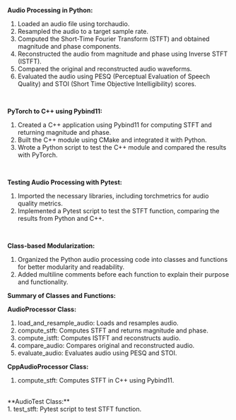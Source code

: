 **Audio Processing in Python:**
<br>

1. Loaded an audio file using torchaudio.
2. Resampled the audio to a target sample rate.
3. Computed the Short-Time Fourier Transform (STFT) and obtained magnitude and phase components.
3. Reconstructed the audio from magnitude and phase using Inverse STFT (ISTFT).
4. Compared the original and reconstructed audio waveforms.
5. Evaluated the audio using PESQ (Perceptual Evaluation of Speech Quality) and STOI (Short Time Objective Intelligibility) scores.
<br>

**PyTorch to C++ using Pybind11:**
<br>

1. Created a C++ application using Pybind11 for computing STFT and returning magnitude and phase.
2. Built the C++ module using CMake and integrated it with Python.
3. Wrote a Python script to test the C++ module and compared the results with PyTorch.
<br>

**Testing Audio Processing with Pytest:**
<br>

1. Imported the necessary libraries, including torchmetrics for audio quality metrics.
2. Implemented a Pytest script to test the STFT function, comparing the results from Python and C++.
<br>

**Class-based Modularization:**
<br>

1. Organized the Python audio processing code into classes and functions for better modularity and readability.
2. Added multiline comments before each function to explain their purpose and functionality.

**Summary of Classes and Functions:**
<br>

**AudioProcessor Class:**
<br>

1. load_and_resample_audio: Loads and resamples audio.
2. compute_stft: Computes STFT and returns magnitude and phase.
3. compute_istft: Computes ISTFT and reconstructs audio.
4. compare_audio: Compares original and reconstructed audio.
5. evaluate_audio: Evaluates audio using PESQ and STOI.

**CppAudioProcessor Class:**
<br>

1. compute_stft: Computes STFT in C++ using Pybind11.
<br>
**AudioTest Class:**
<br>
1. test_stft: Pytest script to test STFT function.
